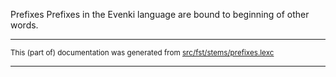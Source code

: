 Prefixes
Prefixes in the Evenki language are bound to beginning of other words.

* * *

<small>This (part of) documentation was generated from [src/fst/stems/prefixes.lexc](https://github.com/giellalt/lang-evn/blob/main/src/fst/stems/prefixes.lexc)</small>

---

